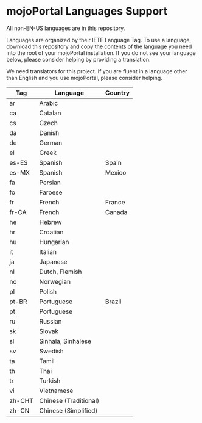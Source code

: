 # mojoPortal Languages Support

All non-EN-US languages are in this repository.

Languages are organized by their IETF Language Tag. To use a language, download this repository and copy the contents of the language you need into the root of your mojoPortal installation. If you do not see your language below, please consider helping by providing a translation.

We need translators for this project. If you are fluent in a language other than English and you use mojoPortal, please consider helping.

| Tag  | Language  | Country   |
| ---- | --------- | --------- |
| ar | Arabic |
| ca | Catalan | 
| cs | Czech |
| da | Danish |
| de | German |
| el | Greek | 
| es-ES | Spanish | Spain |
| es-MX | Spanish | Mexico |
| fa | Persian | 
| fo | Faroese |
| fr | French | France |
| fr-CA | French | Canada |
| he | Hebrew |
| hr | Croatian |
| hu | Hungarian |
| it | Italian |
| ja | Japanese |
| nl | Dutch, Flemish |
| no | Norwegian |
| pl | Polish |
| pt-BR | Portuguese | Brazil |
| pt | Portuguese | 
| ru | Russian |
| sk | Slovak |
| sl | Sinhala, Sinhalese |
| sv | Swedish |
| ta | Tamil |
| th | Thai |
| tr | Turkish |
| vi | Vietnamese |
| zh-CHT | Chinese (Traditional) | 
| zh-CN | Chinese (Simplified) | 